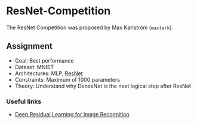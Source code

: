 # ResNet-Competition
The ResNet Competition was proposed by Max Karlström (`maxterk`).

## Assignment
* Goal: Best performance
* Dataset: MNIST
* Architectures: MLP, [ResNet](https://arxiv.org/abs/1512.03385)
* Constraints: Maximum of 1000 parameters
* Theory: Understand why DenseNet is the next logical step after ResNet

### Useful links
* [Deep Residual Learning for Image Recognition](https://arxiv.org/abs/1512.03385)
